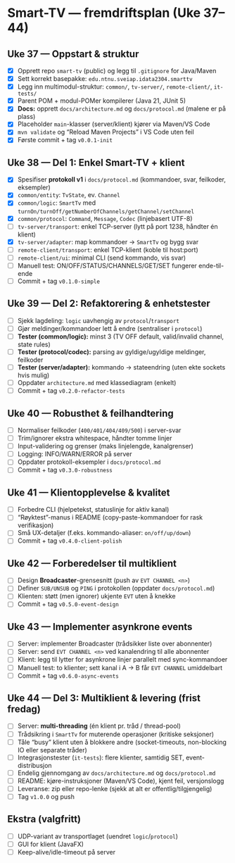 # Smart-TV — fremdriftsplan (Uke 37–44)

## Uke 37 — Oppstart & struktur
- [x] Opprett repo `smart-tv` (public) og legg til `.gitignore` for Java/Maven  
- [x] Sett korrekt basepakke: `edu.ntnu.sveiap.idata2304.smarttv`  
- [x] Legg inn multimodul-struktur: `common/`, `tv-server/`, `remote-client/`, `it-tests/`  
- [x] Parent POM + modul-POMer kompilerer (Java 21, JUnit 5)  
- [x] **Docs:** opprett `docs/architecture.md` og `docs/protocol.md` (malene er på plass)  
- [x] Placeholder `main`-klasser (server/klient) kjører via Maven/VS Code  
- [x] `mvn validate` og “Reload Maven Projects” i VS Code uten feil  
- [X] Første commit + tag `v0.0.1-init`

## Uke 38 — Del 1: Enkel Smart-TV + klient
- [x] Spesifiser **protokoll v1** i `docs/protocol.md` (kommandoer, svar, feilkoder, eksempler)  
- [x] `common/entity`: `TvState`, ev. `Channel`   
- [x] `common/logic`: `SmartTv` med `turnOn/turnOff/getNumberOfChannels/getChannel/setChannel`  
- [x] `common/protocol`: `Command`, `Message`, `Codec` (linjebasert UTF-8)  
- [ ] `tv-server/transport`: enkel TCP-server (lytt på port 1238, håndter én klient)  
- [X] `tv-server/adapter`: map kommandoer → `SmartTv` og bygg svar  
- [ ] `remote-client/transport`: enkel TCP-klient (koble til host:port)  
- [ ] `remote-client/ui`: minimal CLI (send kommando, vis svar)  
- [ ] Manuell test: ON/OFF/STATUS/CHANNELS/GET/SET fungerer ende-til-ende  
- [ ] Commit + tag `v0.1.0-simple`

## Uke 39 — Del 2: Refaktorering & enhetstester
- [ ] Sjekk lagdeling: `logic` uavhengig av `protocol`/`transport`  
- [ ] Gjør meldinger/kommandoer lett å endre (sentraliser i `protocol`)  
- [ ] **Tester (common/logic):** minst 3 (TV OFF default, valid/invalid channel, state rules)  
- [ ] **Tester (protocol/codec):** parsing av gyldige/ugyldige meldinger, feilkoder  
- [ ] **Tester (server/adapter):** kommando → stateendring (uten ekte sockets hvis mulig)  
- [ ] Oppdater `architecture.md` med klassediagram (enkelt)  
- [ ] Commit + tag `v0.2.0-refactor-tests`

## Uke 40 — Robusthet & feilhandtering
- [ ] Normaliser feilkoder (`400/401/404/409/500`) i server-svar  
- [ ] Trim/ignorer ekstra whitespace, håndter tomme linjer  
- [ ] Input-validering og grenser (maks linjelengde, kanalgrenser)  
- [ ] Logging: INFO/WARN/ERROR på server  
- [ ] Oppdater protokoll-eksempler i `docs/protocol.md`  
- [ ] Commit + tag `v0.3.0-robustness`

## Uke 41 — Klientopplevelse & kvalitet
- [ ] Forbedre CLI (hjelpetekst, statuslinje for aktiv kanal)  
- [ ] “Røyktest”-manus i README (copy-paste-kommandoer for rask verifikasjon)  
- [ ] Små UX-detaljer (f.eks. kommando-aliaser: `on/off/up/down`)  
- [ ] Commit + tag `v0.4.0-client-polish`

## Uke 42 — Forberedelser til multiklient
- [ ] Design **Broadcaster**-grensesnitt (push av `EVT CHANNEL <n>`)  
- [ ] Definer `SUB/UNSUB` og `PING` i protokollen (oppdater `docs/protocol.md`)  
- [ ] Klienten: støtt (men ignorer) ukjente `EVT` uten å knekke  
- [ ] Commit + tag `v0.5.0-event-design`

## Uke 43 — Implementer asynkrone events
- [ ] Server: implementer Broadcaster (trådsikker liste over abonnenter)  
- [ ] Server: send `EVT CHANNEL <n>` ved kanalendring til alle abonnenter  
- [ ] Klient: legg til lytter for asynkrone linjer parallelt med sync-kommandoer  
- [ ] Manuell test: to klienter; sett kanal i A → B får `EVT CHANNEL` umiddelbart  
- [ ] Commit + tag `v0.6.0-async-events`

## Uke 44 — Del 3: Multiklient & levering (frist fredag)
- [ ] Server: **multi-threading** (én klient pr. tråd / thread-pool)  
- [ ] Trådsikring i `SmartTv` for muterende operasjoner (kritiske seksjoner)  
- [ ] Tåle “busy” klient uten å blokkere andre (socket-timeouts, non-blocking IO eller separate tråder)  
- [ ] Integrasjonstester (`it-tests`): flere klienter, samtidig SET, event-distribusjon  
- [ ] Endelig gjennomgang av `docs/architecture.md` og `docs/protocol.md`  
- [ ] README: kjøre-instruksjoner (Maven/VS Code), kjent feil, versjonslogg  
- [ ] Leveranse: zip eller repo-lenke (sjekk at alt er offentlig/tilgjengelig)  
- [ ] Tag `v1.0.0` og push

## Ekstra (valgfritt)
- [ ] UDP-variant av transportlaget (uendret `logic`/`protocol`)  
- [ ] GUI for klient (JavaFX)  
- [ ] Keep-alive/idle-timeout på server
